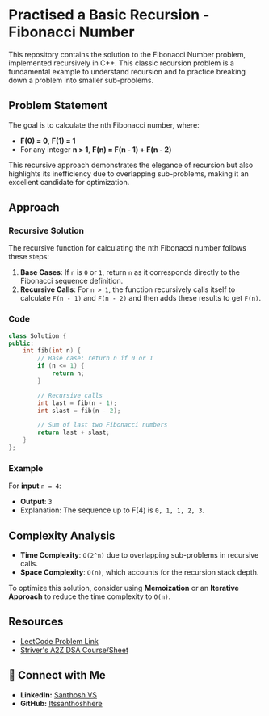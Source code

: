 # Practised a Basic Recursion - Fibonacci Number

This repository contains the solution to the Fibonacci Number problem, implemented recursively in C++. This classic recursion problem is a fundamental example to understand recursion and to practice breaking down a problem into smaller sub-problems.

## Problem Statement

The goal is to calculate the nth Fibonacci number, where:
- **F(0) = 0**, **F(1) = 1**
- For any integer **n > 1**, **F(n) = F(n - 1) + F(n - 2)**

This recursive approach demonstrates the elegance of recursion but also highlights its inefficiency due to overlapping sub-problems, making it an excellent candidate for optimization.

## Approach

### Recursive Solution
The recursive function for calculating the nth Fibonacci number follows these steps:

1. **Base Cases**: If `n` is `0` or `1`, return `n` as it corresponds directly to the Fibonacci sequence definition.
2. **Recursive Calls**: For `n > 1`, the function recursively calls itself to calculate `F(n - 1)` and `F(n - 2)` and then adds these results to get `F(n)`.

### Code
```cpp
class Solution {
public:
    int fib(int n) {
        // Base case: return n if 0 or 1
        if (n <= 1) {
            return n;
        }

        // Recursive calls
        int last = fib(n - 1);
        int slast = fib(n - 2);

        // Sum of last two Fibonacci numbers
        return last + slast;
    }
};
```

### Example
For **input** `n = 4`:
- **Output**: `3`
- Explanation: The sequence up to F(4) is `0, 1, 1, 2, 3`.

## Complexity Analysis

- **Time Complexity**: `O(2^n)` due to overlapping sub-problems in recursive calls.
- **Space Complexity**: `O(n)`, which accounts for the recursion stack depth.

To optimize this solution, consider using **Memoization** or an **Iterative Approach** to reduce the time complexity to `O(n)`.

## Resources

- [LeetCode Problem Link](https://leetcode.com/problems/fibonacci-number/)
- [Striver's A2Z DSA Course/Sheet](https://takeuforward.org/strivers-a2z-dsa-course/strivers-a2z-dsa-course-sheet-2)

## 🔗 Connect with Me
- **LinkedIn:** [Santhosh VS](https://www.linkedin.com/in/thesanthoshvs/)
- **GitHub:** [Itssanthoshhere](https://github.com/Itssanthoshhere)
